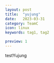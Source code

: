 ```yaml
---
layout: post
title:  "yujung"
date:   2023-03-31
category: TeamC
icon: linux
keywords: tag1, tag2

preview: 1
---
```


testYujung
